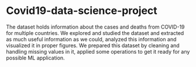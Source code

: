 # Covid19-data-science-project
The dataset holds information about the cases and deaths from COVID-19 for multiple countries.
We explored and studied the dataset and extracted as much useful information as we could, analyzed this information and visualized it in proper figures.
We prepared this dataset by cleaning and handling missing values in it, applied some operations to get it ready for any possible ML application.
